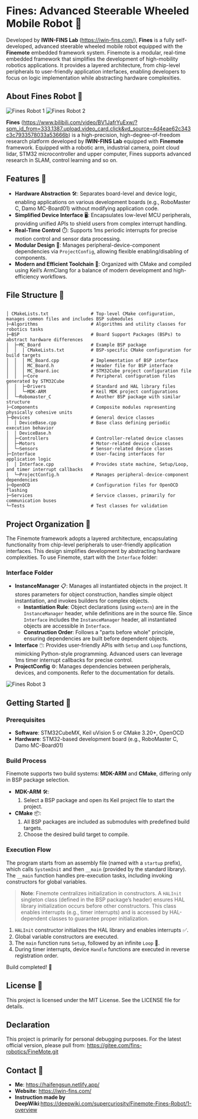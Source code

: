 # Fines: Advanced Steerable Wheeled Mobile Robot 🤖

Developed by **IWIN-FINS Lab** (https://iwin-fins.com/), **Fines** is a fully self-developed, advanced steerable wheeled mobile robot equipped with the **Finemote** embedded framework system. Finemote is a modular, real-time embedded framework that simplifies the development of high-mobility robotics applications. It provides a layered architecture, from chip-level peripherals to user-friendly application interfaces, enabling developers to focus on logic implementation while abstracting hardware complexities.

## About Fines Robot 🌟

![Fines Robot 1](fines1.jpg)
![Fines Robot 2](fines2.jpg)

**Fines** (https://www.bilibili.com/video/BV1JafrYuExw/?spm_id_from=333.1387.upload.video_card.click&vd_source=4d4eae62c343c3c7933578033a53666b)  is a high-precision, high-degree-of-freedom research platform developed by **IWIN-FINS Lab** equipped with **Finemote** framework. Equipped with a robotic arm, industrial camera, point cloud lidar, STM32 microcontroller and upper computer, Fines supports advanced research in SLAM, control learning and so on.

## Features 🚀

- **Hardware Abstraction** 🛠️: Separates board-level and device logic, enabling applications on various development boards (e.g., RoboMaster C, Damo MC-Board01) without modifying application code.
- **Simplified Device Interface** 🖥️: Encapsulates low-level MCU peripherals, providing unified APIs to shield users from complex interrupt handling.
- **Real-Time Control** ⏱️: Supports 1ms periodic interrupts for precise motion control and sensor data processing.
- **Modular Design** 🧩: Manages peripheral-device-component dependencies via `ProjectConfig`, allowing flexible enabling/disabling of components.
- **Modern and Efficient Toolchain** 🔧: Organized with CMake and compiled using Keil’s ArmClang for a balance of modern development and high-efficiency workflows.


## File Structure 📁

```

│ CMakeLists.txt                # Top-level CMake configuration, manages common files and includes BSP submodules
├─Algorithms                    # Algorithms and utility classes for robotics tasks
├─BSP                           # Board Support Packages (BSPs) to abstract hardware differences
│  ├─MC_Board                   # Example BSP package
│  │  │ CMakeLists.txt          # BSP-specific CMake configuration for build targets
│  │  │ MC_Board.cpp            # Implementation of BSP interface
│  │  │ MC_Board.h              # Header file for BSP interface
│  │  │ MC_Board.ioc            # STM32Cube project configuration file
│  │  ├─Core                    # Peripheral configuration files generated by STM32Cube
│  │  ├─Drivers                 # Standard and HAL library files
│  │  └─MDK-ARM                 # Keil MDK project configurations
│  └─Robomaster_C               # Another BSP package with similar structure
├─Components                    # Composite modules representing physically cohesive units
├─Devices                       # General device classes
│  │ DeviceBase.cpp             # Base class defining periodic execution behavior
│  │ DeviceBase.h
│  ├─Controllers                # Controller-related device classes
│  ├─Motors                     # Motor-related device classes
│  └─Sensors                    # Sensor-related device classes
├─Interface                     # User-facing interfaces for application logic
│  │ Interface.cpp              # Provides state machine, Setup/Loop, and timer interrupt callbacks
│  └─ProjectConfig.h            # Manages peripheral-device-component dependencies
├─OpenOCD                       # Configuration files for OpenOCD flashing
├─Services                      # Service classes, primarily for communication buses
└─Tests                         # Test classes for validation

```

## Project Organization 🧠

The Finemote framework adopts a layered architecture, encapsulating functionality from chip-level peripherals to user-friendly application interfaces. This design simplifies development by abstracting hardware complexities. To use Finemote, start with the `Interface` folder:

### Interface Folder

- **InstanceManager** 📋: Manages all instantiated objects in the project. It stores parameters for object construction, handles simple object instantiation, and invokes builders for complex objects.
  - **Instantiation Rule**: Object declarations (using `extern`) are in the `InstanceManager` header, while definitions are in the source file. Since `Interface` includes the `InstanceManager` header, all instantiated objects are accessible in `Interface`.
  - **Construction Order**: Follows a "parts before whole" principle, ensuring dependencies are built before dependent objects.
- **Interface** 🖱️: Provides user-friendly APIs with `Setup` and `Loop` functions, mimicking Python-style programming. Advanced users can leverage 1ms timer interrupt callbacks for precise control.
- **ProjectConfig** ⚙️: Manages dependencies between peripherals, devices, and components. Refer to the documentation for details.

![Fines Robot 3](concise.png)

## Getting Started 🚀

### Prerequisites

- **Software**: STM32CubeMX, Keil uVision 5 or CMake 3.20+, OpenOCD
- **Hardware**: STM32-based development board (e.g., RoboMaster C, Damo MC-Board01)

### Build Process

Finemote supports two build systems: **MDK-ARM** and **CMake**, differing only in BSP package selection.

- **MDK-ARM** 🛠️:
  1. Select a BSP package and open its Keil project file to start the project.
- **CMake** 📦:
  1. All BSP packages are included as submodules with predefined build targets.
  2. Choose the desired build target to compile.

### Execution Flow

The program starts from an assembly file (named with a `startup` prefix), which calls `SystemInit` and then `__main` (provided by the standard library). The `__main` function handles pre-execution tasks, including invoking constructors for global variables.

> **Note**: Finemote centralizes initialization in constructors. A `HALInit` singleton class (defined in the BSP package’s header) ensures HAL library initialization occurs before other constructors. This class enables interrupts (e.g., timer interrupts) and is accessed by HAL-dependent classes to guarantee proper initialization.

1. `HALInit` constructor initializes the HAL library and enables interrupts ✅.
2. Global variable constructors are executed.
3. The `main` function runs `Setup`, followed by an infinite `Loop` 🔄.
4. During timer interrupts, device `Handle` functions are executed in reverse registration order.

Build completed! 🚀

## License 📜

This project is licensed under the MIT License. See the LICENSE file for details.

## Declaration

This project is primarily for personal debugging purposes. For the latest official version, please pull from: https://gitee.com/fins-robotics/FineMote.git

## Contact 📧

- **Me**: https://haifengsun.netlify.app/
- **Website**: https://iwin-fins.com/
- **Instruction made by DeepWiki**:https://deepwiki.com/supercuriosity/Finemote-Fines-Robot/1-overview
